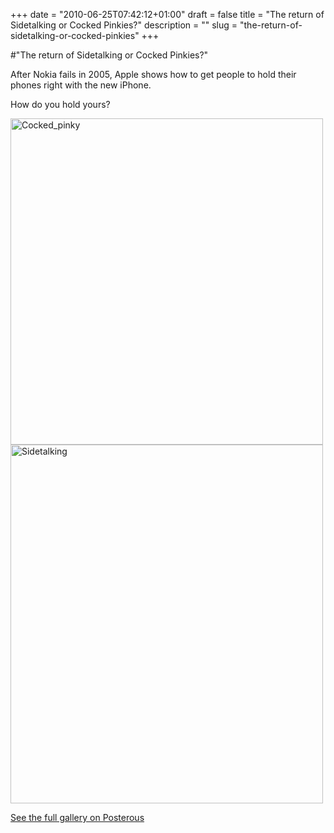 +++
date = "2010-06-25T07:42:12+01:00"
draft = false
title = "The return of Sidetalking or Cocked Pinkies?"
description = ""
slug = "the-return-of-sidetalking-or-cocked-pinkies"
+++

#"The return of Sidetalking or Cocked Pinkies?"


 After Nokia fails in 2005, Apple shows how to get people to hold their phones right with the new iPhone.<p /><div>How do you hold yours?</div><p /><p /> <p><div class='p_embed p_image_embed'>
<a href="http://getfile8.posterous.com/getfile/files.posterous.com/conoroneill/Y0FtD3b8QbGrzHIgIOTGqGuXvTEY9ZfxR4dzv1mLDpwP32nSvyszSd6U5tfG/cocked_pinky.jpg.scaled.1000.jpg"><img alt="Cocked_pinky" height="522" src="http://getfile7.posterous.com/getfile/files.posterous.com/conoroneill/DWY45C6atzyEdgnE93GnQKKsYo2ZnqmRACs9XCrS5fNieTqUtKFNBLut2EBK/cocked_pinky.jpg.scaled.500.jpg" width="500" /></a>
<img alt="Sidetalking" height="574" src="http://getfile1.posterous.com/getfile/files.posterous.com/conoroneill/MubEMslw7EUbdFyzc7Nfrhctpo8kVYt5DTEsYAp7SOJ5MYl2I8SaruyKlDCq/sidetalking.jpg" width="500" />
<div class='p_see_full_gallery'><a href="http://conoroneill.posterous.com/the-return-of-sidetalking-or-cocked-pinkies">See the full gallery on Posterous</a></div>
</div>
</p>
 